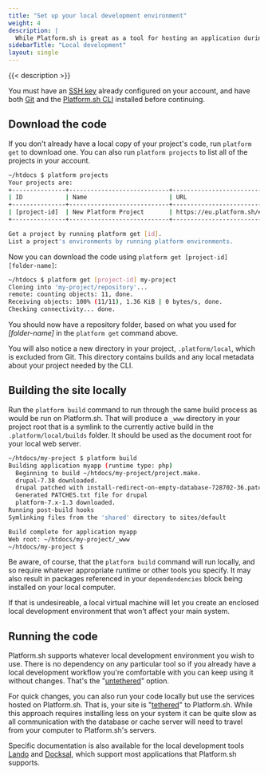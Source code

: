 ```yaml
---
title: "Set up your local development environment"
weight: 4
description: |
  While Platform.sh is great as a tool for hosting an application during both development and production, it's naturally not the ideal place to edit code.  You can't, in fact, as the file system is read-only (as it should be). The proper place to edit your code is on your computer.
sidebarTitle: "Local development"
layout: single
---
```


{{< description >}}

You must have an [SSH key](/development/tools/#ssh) already configured on your account, and have both [Git](/development/tools/#git) and the [Platform.sh CLI](/development/cli/) installed before continuing.

## Download the code

If you don't already have a local copy of your project's code, run `platform get` to download one. You can also run `platform projects` to list all of the projects in your account.

```bash
~/htdocs $ platform projects
Your projects are:
+---------------+----------------------------+------------------------------------------------+
| ID            | Name                       | URL                                            |
+---------------+----------------------------+------------------------------------------------+
| [project-id]  | New Platform Project       | https://eu.platform.sh/#/projects/[project-id] |
+---------------+----------------------------+------------------------------------------------+

Get a project by running platform get [id].
List a project's environments by running platform environments.
```

Now you can download the code using `platform get [project-id] [folder-name]`:

```bash
~/htdocs $ platform get [project-id] my-project
Cloning into 'my-project/repository'...
remote: counting objects: 11, done.
Receiving objects: 100% (11/11), 1.36 KiB | 0 bytes/s, done.
Checking connectivity... done.
```

You should now have a repository folder, based on what you used for *[folder-name]* in the `platform get` command above.

You will also notice a new directory in your project, `.platform/local`, which is excluded from Git.  This directory contains builds and any local metadata about your project needed by the CLI.

## Building the site locally

Run the `platform build` command to run through the same build process as would be run on Platform.sh.  That will produce a `_www` directory in your project root that is a symlink to the currently active build in the `.platform/local/builds` folder. It should be used as the document root for your local web server.

```bash
~/htdocs/my-project $ platform build
Building application myapp (runtime type: php)
  Beginning to build ~/htdocs/my-project/project.make.
  drupal-7.38 downloaded.
  drupal patched with install-redirect-on-empty-database-728702-36.patch.
  Generated PATCHES.txt file for drupal
  platform-7.x-1.3 downloaded.
Running post-build hooks
Symlinking files from the 'shared' directory to sites/default

Build complete for application myapp
Web root: ~/htdocs/my-project/_www
~/htdocs/my-project $
```

Be aware, of course, that the `platform build` command will run locally, and so require whatever appropriate runtime or other tools you specify.  It may also result in packages referenced in your `dependendencies` block being installed on your local computer.

If that is undesireable, a local virtual machine will let you create an enclosed local development environment that won't affect your main system.

## Running the code

Platform.sh supports whatever local development environment you wish to use.  There is no dependency on any particular tool so if you already have a local development workflow you're comfortable with you can keep using it without changes.  That's the "[untethered](/development/local/untethered/)" option.

For quick changes, you can also run your code locally but use the services hosted on Platform.sh.  That is, your site is "[tethered](/development/local/tethered/)" to Platform.sh.  While this approach requires installing less on your system it can be quite slow as all communication with the database or cache server will need to travel from your computer to Platform.sh's servers.

Specific documentation is also available for the local development tools [Lando](/development/local/lando/) and [Docksal](/development/local/docksal/), which support most applications that Platform.sh supports.
